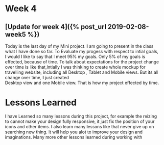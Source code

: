 # Week 4
## [Update for week 4]({% post_url 2019-02-08-week5 %})
Today is the last day of my Mini project. I am going to present in the class what I have done so far. To Evaluate my progess 
with respect to intial goals, I would I like to say that I meet 95% my goals. Only 5% of my goals is effected, because of 
time. To talk about expectations for the project change over time is like that,Intially I was thinking to create whole mockup
for travelling website, including all Desktop , Tablet and Mobile views. But its all change over  time, I just created  
Desktop view and one Mobile view. That is how my project effected by time.

# Lessons Learned
I have Learned so many lessons during this project, for example the reizing to cannot make your design fully responsive, it 
just fix the position of your icons and other items. I also learn many lessons like that never give up on searching new thing.
It will help you alot to improve your design and imaginations. Many more other lessons learned during working with 
